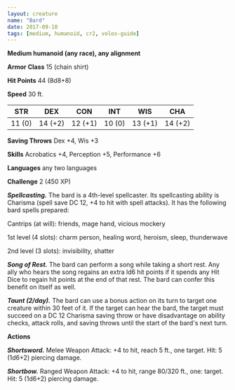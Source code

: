 ```yaml
---
layout: creature
name: "Bard"
date: 2017-09-10
tags: [medium, humanoid, cr2, volos-guide]
---
```


**Medium humanoid (any race), any alignment**

**Armor Class** 15 (chain shirt)

**Hit Points** 44 (8d8+8)

**Speed** 30 ft.

|   STR   |   DEX   |   CON   |   INT   |   WIS   |   CHA   |
|:-----:|:-----:|:-----:|:-----:|:-----:|:-----:|
| 11 (0) | 14 (+2) | 12 (+1) | 10 (0) | 13 (+1) | 14 (+2) |

**Saving Throws** Dex +4, Wis +3

**Skills** Acrobatics +4, Perception +5, Performance +6

**Languages** any two languages

**Challenge** 2 (450 XP)

***Spellcasting.*** The bard is a 4th-level spellcaster. Its spellcasting ability is Charisma (spell save DC 12, +4 to hit with spell attacks). It has the following bard spells prepared:

Cantrips (at will): friends, mage hand, vicious mockery

1st level (4 slots): charm person, healing word, heroism, sleep, thunderwave

2nd level (3 slots): invisibility, shatter

***Song of Rest.*** The bard can perform a song while taking a short rest. Any ally who hears the song regains an extra ld6 hit points if it spends any Hit Dice to regain hit points at the end of that rest. The bard can confer this benefit on itself as well.

***Taunt (2/day).*** The bard can use a bonus action on its turn to target one creature within 30 feet of it. If the target can hear the bard, the target must succeed on a DC 12 Charisma saving throw or have disadvantage on ability checks, attack rolls, and saving throws until the start of the bard's next turn.

**Actions**

***Shortsword.*** Melee Weapon Attack: +4 to hit, reach 5 ft., one target. Hit: 5 (1d6+2) piercing damage.

***Shortbow.*** Ranged Weapon Attack: +4 to hit, range 80/320 ft., one: target. Hit: 5 (1d6+2) piercing damage.

